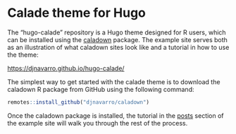 Calade theme for Hugo
================

The “hugo-calade” repository is a Hugo theme designed for R users, which
can be installed using the
[caladown](https://github.com/djnavarro/caladown) package. The example
site serves both as an illustration of what caladown sites look like and
a tutorial in how to use the theme:

<https://djnavarro.github.io/hugo-calade/>

The simplest way to get started with the calade theme is to download the
caladown R package from GitHub using the following command:

``` r
remotes::install_github("djnavarro/caladown")
```

Once the caladown package is installed, the tutorial in the
[posts](https://djnavarro.github.io/hugo-calade/post/) section of the
example site will walk you through the rest of the process.
